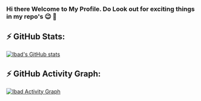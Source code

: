 

### Hi there Welcome to My Profile. Do Look out for exciting things in my repo's :wink: 👋

## ⚡ GitHub Stats:
[![Ibad's GitHub stats](https://github-readme-stats.vercel.app/api?username=ibadsaleem&show_icons=true&count_private=true&theme=dark)](https://github.com/ibadsaleem/github-readme-stats) 
 

## ⚡ GitHub Activity Graph:
  
   <a href="https://github.com/ibadsaleem"><img alt="Ibad Activity Graph" src="https://activity-graph.herokuapp.com/graph?username=ibadsaleem&custom_title=IbadSaleem's%20Contribution%20Graph&theme=react-dark" /></a>
  
 


